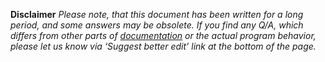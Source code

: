 <!--noindex-->
**Disclaimer**
*Please note, that this document has been written for a long period,
and some answers may be obsolete.
If you find any Q/A, which differs from other parts of
[documentation](TableOfContents.html) or the actual program behavior,
please let us know via ‘Suggest better edit’ link at the bottom of the page.*
<!--/noindex-->